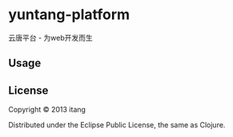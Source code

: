 # yuntang-platform 


云唐平台 - 为web开发而生

## Usage



## License

Copyright © 2013 itang

Distributed under the Eclipse Public License, the same as Clojure.
